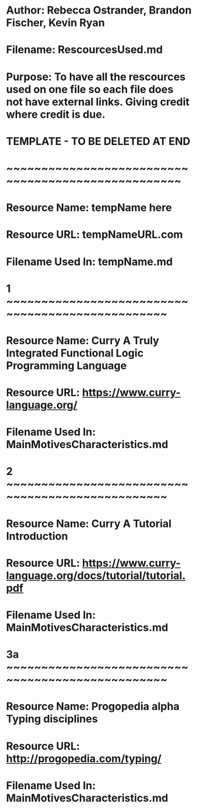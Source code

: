 # Author: Rebecca Ostrander, Brandon Fischer, Kevin Ryan
# Filename: RescourcesUsed.md
# Purpose: To have all the rescources used on one file so each file does not have external links. Giving credit where credit is due.

# TEMPLATE - TO BE DELETED AT END
# ~~~~~~~~~~~~~~~~~~~~~~~~~~~~~~~~~~~~~~~~~~~~~~~~~~~
# Resource Name: tempName here
# Resource URL: tempNameURL.com
# Filename Used In: tempName.md

# 1 ~~~~~~~~~~~~~~~~~~~~~~~~~~~~~~~~~~~~~~~~~~~~~~~~~
# Resource Name: Curry A Truly Integrated Functional Logic Programming Language
# Resource URL: https://www.curry-language.org/
# Filename Used In: MainMotivesCharacteristics.md

# 2 ~~~~~~~~~~~~~~~~~~~~~~~~~~~~~~~~~~~~~~~~~~~~~~~~~
# Resource Name: Curry A Tutorial Introduction
# Resource URL: https://www.curry-language.org/docs/tutorial/tutorial.pdf 
# Filename Used In: MainMotivesCharacteristics.md

# 3a ~~~~~~~~~~~~~~~~~~~~~~~~~~~~~~~~~~~~~~~~~~~~~~~~~
# Resource Name: Progopedia alpha Typing disciplines
# Resource URL: http://progopedia.com/typing/ 
# Filename Used In: MainMotivesCharacteristics.md
